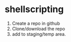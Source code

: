 # shellscripting

1. Create a repo in github
2. Clone/download the repo
3. add to staging/temp area.